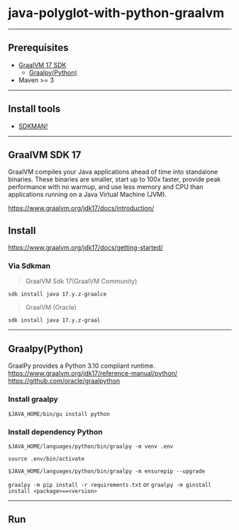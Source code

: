 # java-polyglot-with-python-graalvm

---
## Prerequisites
- [GraalVM 17 SDK](https://www.graalvm.org/jdk17/docs/)
  - [Graalpy(Python)](https://www.graalvm.org/jdk17/reference-manual/python/)
- Maven >= 3
---
## Install tools
- [SDKMAN!](https://sdkman.io/install)
---
## GraalVM SDK 17
GraalVM compiles your Java applications ahead of time into standalone binaries. These binaries are smaller, start up to 100x faster, provide peak performance with no warmup, and use less memory and CPU than applications running on a Java Virtual Machine (JVM).

https://www.graalvm.org/jdk17/docs/introduction/
## Install
https://www.graalvm.org/jdk17/docs/getting-started/

### Via Sdkman
>GraalVM Sdk 17(GraalVM Community)

`sdk install java 17.y.z-graalce`

>GraalVM (Oracle)

`sdk install java 17.y.z-graal`

---
## Graalpy(Python)
GraalPy provides a Python 3.10 compliant runtime.
https://www.graalvm.org/jdk17/reference-manual/python/
https://github.com/oracle/graalpython
### Install graalpy
`$JAVA_HOME/bin/gu install python`

### Install dependency Python
`$JAVA_HOME/languages/python/bin/graalpy -m venv .env `

`source .env/bin/activate`

`$JAVA_HOME/languages/python/bin/graalpy -m ensurepip --upgrade`

`graalpy -m pip install -r requirements.txt` or `graalpy -m ginstall install <package>==<version>`

---
## Run
